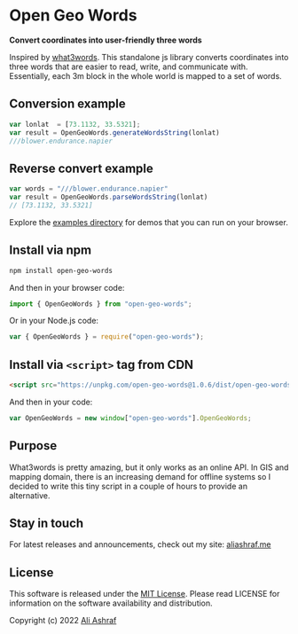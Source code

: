 # Open Geo Words

**Convert coordinates into user-friendly three words**

Inspired by [what3words](https://what3words.com). This standalone js library converts coordinates into three words that are easier to read, write, and communicate with. Essentially, each 3m block in the whole world is mapped to a set of words. 

## Conversion example

```js
var lonlat  = [73.1132, 33.5321];
var result = OpenGeoWords.generateWordsString(lonlat)
///blower.endurance.napier
```

## Reverse convert example

```js
var words = "///blower.endurance.napier"
var result = OpenGeoWords.parseWordsString(lonlat)
// [73.1132, 33.5321]
```

Explore the [examples directory](/examples) for demos that you can run on your browser.

## Install via npm

```sh
npm install open-geo-words
```

And then in your browser code:

```js
import { OpenGeoWords } from "open-geo-words";
```

Or in your Node.js code:

```js
var { OpenGeoWords } = require("open-geo-words");
```

## Install via `<script>` tag from CDN

```html
<script src="https://unpkg.com/open-geo-words@1.0.6/dist/open-geo-words.js"></script>
```

And then in your code:

```js
var OpenGeoWords = new window["open-geo-words"].OpenGeoWords;
```

## Purpose

What3words is pretty amazing, but it only works as an online API. In GIS and mapping domain, there is an increasing demand for offline systems so I decided to write this tiny script in a couple of hours to provide an alternative.

## Stay in touch

For latest releases and announcements, check out my site: [aliashraf.me](http://aliashraf.me)

## License

This software is released under the [MIT License](LICENSE). Please read LICENSE for information on the
software availability and distribution.

Copyright (c) 2022 [Ali Ashraf](http://aliashraf.me)